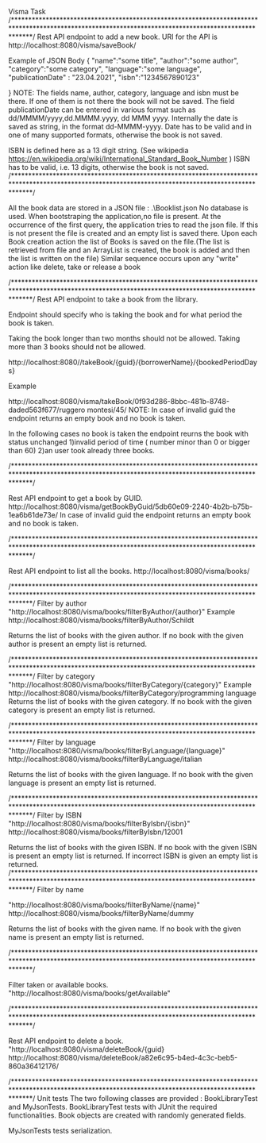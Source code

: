 Visma Task /*****************************************************************************************************************************************************/ Rest API endpoint to add a new book. URI for the API is http://localhost:8080/visma/saveBook/

Example of JSON Body { "name":"some title", "author":"some author", "category":"some category", "language":"some language", "publicationDate" : "23.04.2021", "isbn":"1234567890123"

} NOTE: The fields name, author, category, language and isbn must be there. If one of them is not there the book will not be saved. The field publicationDate can be entered in various format such as dd/MMMM/yyyy,dd.MMMM.yyyy, dd MMM yyyy. Internally the date is saved as string, in the format dd-MMMM-yyyy. Date has to be valid and in one of many supported formats, otherwise the book is not saved.

ISBN is defined here as a 13 digit string. (See wikipedia https://en.wikipedia.org/wiki/International_Standard_Book_Number ) ISBN has to be valid, i.e. 13 digits, otherwise the book is not saved. /*****************************************************************************************************************************************************/

All the book data are stored in a JSON file : .\Booklist.json No database is used. When bootstraping the application,no file is present. At the occurrence of the first query, the application tries to read the json file. If this is not present the file is created and an empty list is saved there. Upon each Book creation action the list of Books is saved on the file.(The list is retrieved from file and an ArrayList is created, the book is added and then the list is written on the file) Similar sequence occurs upon any "write" action like delete, take or release a book

/*****************************************************************************************************************************************************/ Rest API endpoint to take a book from the library.

Endpoint should specify who is taking the book and for what period the book is taken.

Taking the book longer than two months should not be allowed. Taking more than 3 books should not be allowed.

http://localhost:8080//takeBook/{guid}/{borrowerName}/{bookedPeriodDays}

Example

http://localhost:8080/visma/takeBook/0f93d286-8bbc-481b-8748-daded563f677/ruggero montesi/45/ NOTE: In case of invalid guid the endpoint returns an empty book and no book is taken.

In the following cases no book is taken the endpoint reurns the book with status unchanged 1)invalid period of time ( number minor than 0 or bigger than 60) 2)an user took already three books.

/*****************************************************************************************************************************************************/

Rest API endpoint to get a book by GUID. http://localhost:8080/visma/getBookByGuid/5db60e09-2240-4b2b-b75b-1ea6b61de73e/ In case of invalid guid the endpoint returns an empty book and no book is taken.

/*****************************************************************************************************************************************************/

Rest API endpoint to list all the books. http://localhost:8080/visma/books/

/*****************************************************************************************************************************************************/ Filter by author "http://localhost:8080/visma/books/filterByAuthor/{author}" Example http://localhost:8080/visma/books/filterByAuthor/Schildt

Returns the list of books with the given author. If no book with the given author is present an empty list is returned.

/*****************************************************************************************************************************************************/ Filter by category "http://localhost:8080/visma/books/filterByCategory/{category}" Example http://localhost:8080/visma/books/filterByCategory/programming language Returns the list of books with the given category. If no book with the given category is present an empty list is returned.

/*****************************************************************************************************************************************************/ Filter by language "http://localhost:8080/visma/books/filterByLanguage/{language}" http://localhost:8080/visma/books/filterByLanguage/italian

Returns the list of books with the given language. If no book with the given language is present an empty list is returned.

/*****************************************************************************************************************************************************/ Filter by ISBN "http://localhost:8080/visma/books/filterByIsbn/{isbn}" http://localhost:8080/visma/books/filterByIsbn/12001

Returns the list of books with the given ISBN. If no book with the given ISBN is present an empty list is returned. If incorrect ISBN is given an empty list is returned. /*****************************************************************************************************************************************************/ Filter by name

"http://localhost:8080/visma/books/filterByName/{name}" http://localhost:8080/visma/books/filterByName/dummy

Returns the list of books with the given name. If no book with the given name is present an empty list is returned.

/*****************************************************************************************************************************************************/

Filter taken or available books. "http://localhost:8080/visma/books/getAvailable"

/*****************************************************************************************************************************************************/

Rest API endpoint to delete a book. "http://localhost:8080/visma/deleteBook/{guid} http://localhost:8080/visma/deleteBook/a82e6c95-b4ed-4c3c-beb5-860a36412176/

/*****************************************************************************************************************************************************/ Unit tests The two following classes are provided : BookLibraryTest and MyJsonTests. BookLibraryTest tests with JUnit the required functionalities. Book objects are created with randomly generated fields.

MyJsonTests tests serialization.
